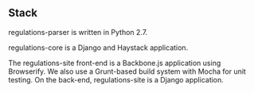 ## Stack

regulations-parser is written in Python 2.7.

regulations-core is a Django and Haystack application.

The regulations-site front-end is a Backbone.js application using Browserify. We also use a Grunt-based build system with Mocha for unit testing. On the back-end, regulations-site is a Django application.


